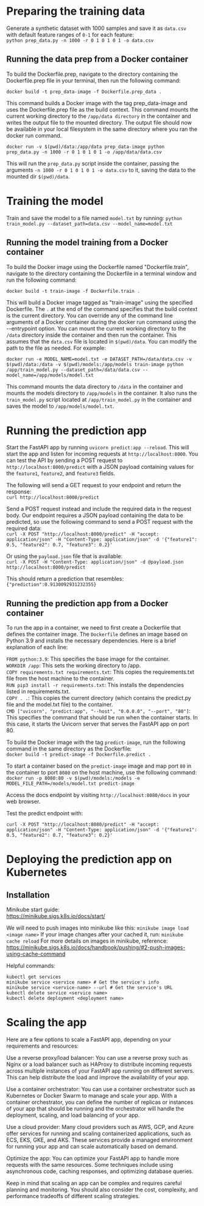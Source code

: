 # Preparing the training data
Generate a synthetic dataset with 1000 samples and save it as `data.csv` with default feature ranges of `0-1` for each feature:<br>
`python prep_data.py -n 1000 -r 0 1 0 1 0 1 -o data.csv`
## Running the data prep from a Docker container
To build the Dockerfile.prep, navigate to the directory containing the Dockerfile.prep file in your terminal, then run the following command:
```
docker build -t prep_data-image -f Dockerfile.prep_data .
```
This command builds a Docker image with the tag prep_data-image and uses the Dockerfile.prep file as the build context.
This command mounts the current working directory to the `/app/data directory` in the container and writes the output file to the mounted directory. The output file should now be available in your local filesystem in the same directory where you ran the docker run command.
```
docker run -v $(pwd)/data:/app/data prep_data-image python prep_data.py -n 1000 -r 0 1 0 1 0 1 -o /app/data/data.csv
```
This will run the `prep_data.py` script inside the container, passing the arguments `-n 1000 -r 0 1 0 1 0 1 -o data.csv` to it, saving the data to the mounted dir `$(pwd)/data`.

# Training the model
Train and save the model to a file named `model.txt` by running:
`python train_model.py --dataset_path=data.csv --model_name=model.txt`
## Running the model training from a Docker container

To build the Docker image using the Dockerfile named "Dockerfile.train", navigate to the directory containing the Dockerfile in a terminal window and run the following command:
```
docker build -t train-image -f Dockerfile.train .
```
This will build a Docker image tagged as "train-image" using the specified Dockerfile. The `.` at the end of the command specifies that the build context is the current directory.
You can override any of the command line arguments of a Docker container during the docker run command using the --entrypoint option. You can mount the current working directory to the `/data` directory inside the container and then run the container. This assumes that the `data.csv` file is located in `$(pwd)/data`. You can modify the path to the file as needed. For example:
```
docker run -e MODEL_NAME=model.txt -e DATASET_PATH=/data/data.csv -v $(pwd)/data:/data -v $(pwd)/models:/app/models train-image python /app/train_model.py --dataset_path=/data/data.csv --model_name=/app/models/model.txt
```
This command mounts the data directory to `/data` in the container and mounts the models directory to `/app/models` in the container. It also runs the `train_model.py` script located at `/app/train_model.py` in the container and saves the model to `/app/models/model.txt`.

# Running the prediction app
Start the FastAPI app by running `uvicorn predict:app --reload`. This will start the app and listen for incoming requests at `http://localhost:8000`. You can test the API by sending a POST request to `http://localhost:8000/predict` with a JSON payload containing values for the `feature1`, `feature2`, and `feature3` fields.

The following will send a GET request to your endpoint and return the response:<br>
`curl http://localhost:8000/predict`

Send a POST request instead and include the required data in the request body.
Our endpoint requires a JSON payload containing the data to be predicted, so use the following command to send a POST request with the required data:<br>
`curl -X POST "http://localhost:8000/predict" -H "accept: application/json" -H "Content-Type: application/json" -d '{"feature1": 0.5, "feature2": 0.7, "feature3": 0.2}'`

Or using the `payload.json` file that is available:<br>
`curl -X POST -H "Content-Type: application/json" -d @payload.json http://localhost:8000/predict`

This should return a prediction that resembles:<br>
`{"prediction":0.9130092931232355}`

## Running the prediction app from a Docker container
To run the app in a container, we need to first create a Dockerfile that defines the container image.
The `Dockerfile` defines an image based on Python 3.9 and installs the necessary dependencies.
Here is a brief explanation of each line:

`FROM python:3.9`: This specifies the base image for the container.<br>
`WORKDIR /app`: This sets the working directory to /app.<br>
`COPY requirements.txt requirements.txt`: This copies the requirements.txt file from the host machine to the container.<br>
`RUN pip3 install -r requirements.txt`: This installs the dependencies listed in requirements.txt.<br>
`COPY . .`: This copies the current directory (which contains the predict.py file and the model.txt file) to the container.<br>
`CMD ["uvicorn", "predict:app", "--host", "0.0.0.0", "--port", "80"]`: This specifies the command that should be run when the container starts. In this case, it starts the Uvicorn server that serves the FastAPI app on port 80.

To build the Docker image with the tag `predict-image`, run the following command in the same directory as the Dockerfile:<br>
`docker build -t predict-image -f Dockerfile.predict .`<br>

To start a container based on the `predict-image` image and map port `80` in the container to port `8080` on the host machine, use the following command:<br>
`docker run -p 8080:80 -v $(pwd)/models:/models -e MODEL_FILE_PATH=/models/model.txt predict-image`

Access the docs endpoint by visiting `http://localhost:8080/docs` in your web browser.

Test the predict endpoint with:<br>
```
curl -X POST "http://localhost:8080/predict" -H "accept: application/json" -H "Content-Type: application/json" -d '{"feature1": 0.5, "feature2": 0.7, "feature3": 0.2}'
```

# Deploying the prediction app on Kubernetes
## Installation
Minikube start guide:<br>
https://minikube.sigs.k8s.io/docs/start/

We will need to push images into minikube like this:
`minikube image load <image name>`
If your image changes after your cached it, run:
`minikube cache reload`
For more details on images in minikube, reference: 
https://minikube.sigs.k8s.io/docs/handbook/pushing/#2-push-images-using-cache-command

Helpful commands:
```
kubectl get services
minikube service <service name> # Get the service's info
minikube service <service-name> --url # Get the service's URL
kubectl delete service <service name>
kubectl delete deployment <deployment name>
```


# Scaling the app
Here are a few options to scale a FastAPI app, depending on your requirements and resources:

Use a reverse proxy/load balancer: You can use a reverse proxy such as Nginx or a load balancer such as HAProxy to distribute incoming requests across multiple instances of your FastAPI app running on different servers. This can help distribute the load and improve the availability of your app.

Use a container orchestrator: You can use a container orchestrator such as Kubernetes or Docker Swarm to manage and scale your app. With a container orchestrator, you can define the number of replicas or instances of your app that should be running and the orchestrator will handle the deployment, scaling, and load balancing of your app.

Use a cloud provider: Many cloud providers such as AWS, GCP, and Azure offer services for running and scaling containerized applications, such as ECS, EKS, GKE, and AKS. These services provide a managed environment for running your app and can scale automatically based on demand.

Optimize the app: You can optimize your FastAPI app to handle more requests with the same resources. Some techniques include using asynchronous code, caching responses, and optimizing database queries.

Keep in mind that scaling an app can be complex and requires careful planning and monitoring. You should also consider the cost, complexity, and performance tradeoffs of different scaling strategies.
